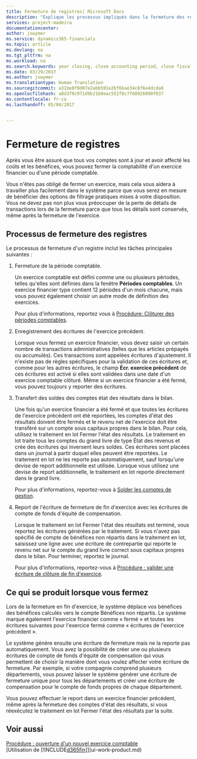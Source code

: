 ```yaml
---
title: Fermeture de registres| Microsoft Docs
description: "Explique les processus impliqués dans la fermeture des registres d&quot;un exercice financier ou d&quot;une période comptable."
services: project-madeira
documentationcenter: 
author: jswymer
ms.service: dynamics365-financials
ms.topic: article
ms.devlang: na
ms.tgt_pltfrm: na
ms.workload: na
ms.search.keywords: year closing, close accounting period, close fiscal year, bank account detailed trial balance
ms.date: 03/29/2017
ms.author: jswymer
ms.translationtype: Human Translation
ms.sourcegitcommit: a31be0f9d07e2abb591e26f6bae34c6f6e4dcda6
ms.openlocfilehash: a8d379c971d9b21b0eac552f8c7f68926090f037
ms.contentlocale: fr-ca
ms.lasthandoff: 05/04/2017


---
```

# <a name="closing-books"></a>Fermeture de registres
Après vous être assuré que tous vos comptes sont à jour et avoir affecté les coûts et les bénéfices, vous pouvez fermer la comptabilité d'un exercice financier ou d'une période comptable.

Vous n'êtes pas obligé de fermer un exercice, mais cela vous aidera à travailler plus facilement dans le système parce que vous serez en mesure de bénéficier des options de filtrage pratiques mises à votre disposition. Vous ne devez pas non plus vous préoccuper de la perte de détails de transactions lors de la fermeture parce que tous les détails sont conservés, même après la fermeture de l'exercice.

## <a name="closing-book-process"></a>Processus de fermeture des registres
Le processus de fermeture d'un registre inclut les tâches principales suivantes :

1. Fermeture de la période comptable.

    Un exercice comptable est défini comme une ou plusieurs périodes, telles qu'elles sont définies dans la fenêtre **Périodes comptables**. Un exercice financier type contient 12 périodes d'un mois chacune, mais vous pouvez également choisir un autre mode de définition des exercices.

    Pour plus d'informations, reportez vous à [Procédure: Clôturer des périodes comptables](year-close-account-periods.md).
2. Enregistrement des écritures de l'exercice précédent.

    Lorsque vous fermez un exercice financier, vous devez saisir un certain nombre de transactions administratives (telles que les articles prépayés ou accumulés). Ces transactions sont appelées écritures d'ajustement. Il n'existe pas de règles spécifiques pour la validation de ces écritures et, comme pour les autres écritures, le champ **Écr. exercice précédent** de ces écritures est activé si elles sont validées dans une date d'un exercice comptable clôturé. Même si un exercice financier a été fermé, vous pouvez toujours y reporter des écritures.
3. Transfert des soldes des comptes état des résultats dans le bilan.

    Une fois qu'un exercice financier a été fermé et que toutes les écritures de l'exercice précédent ont été reportées, les comptes d'état des résultats doivent être fermés et le revenu net de l'exercice doit être transféré sur un compte sous capitaux propres dans le bilan. Pour cela, utilisez le traitement en lot Fermer l'état des résultats. Le traitement en lot traite tous les comptes du grand livre de type État des revenus et crée des écritures qui inversent leurs soldes. Ces écritures sont placées dans un journal à partir duquel elles peuvent être reportées. Le traitement en lot ne les reporte pas automatiquement, sauf lorsqu'une devise de report additionnelle est utilisée. Lorsque vous utilisez une devise de report additionnelle, le traitement en lot reporte directement dans le grand livre.

    Pour plus d'informations, reportez-vous à [Solder les comptes de gestion](year-close-income-statement.md).
4. Report de l'écriture de fermeture de fin d'exercice avec les écritures de compte de fonds d'équité de compensation.

    Lorsque le traitement en lot Fermer l'état des résultats est terminé, vous reportez les écritures générées par le traitement. Si vous n'avez pas spécifié de compte de bénéfices non répartis dans le traitement en lot, saisissez une ligne avec une écriture de contrepartie qui reporte le revenu net sur le compte du grand livre correct sous capitaux propres dans le bilan. Pour terminer, reportez le journal.

    Pour plus d'informations, reportez-vous à [Procédure : valider une écriture de clôture de fin d'exercice](year-how-post-year-end-close-entry.md).

## <a name="what-happens-when-you-close"></a>Ce qui se produit lorsque vous fermez
Lors de la fermeture en fin d'exercice, le système déplace vos bénéfices des bénéfices calculés vers le compte Bénéfices non répartis. Le système marque également l'exercice financier comme « fermé » et toutes les écritures suivantes pour l'exercice fermé comme « écritures de l'exercice précédent ».

Le système génère ensuite une écriture de fermeture mais ne la reporte pas automatiquement. Vous avez la possibilité de créer une ou plusieurs écritures de compte de fonds d'équité de compensation qui vous permettent de choisir la manière dont vous voulez affecter votre écriture de fermeture. Par exemple, si votre compagnie comprend plusieurs départements, vous pouvez laisser le système générer une écriture de fermeture unique pour tous les départements et créer une écriture de compensation pour le compte de fonds propres de chaque département.

Vous pouvez effectuer le report dans un exercice financier précédent, même après la fermeture des comptes d'état des résultats, si vous réexécutez le traitement en lot Fermer l'état des résultats par la suite.

## <a name="see-also"></a>Voir aussi
[Procédure : ouverture d'un nouvel exercice comptable](finance-how-open-new-fiscal-year.md)  
[Utilisation de [!INCLUDE[d365fin](includes/d365fin_md.md)]](ui-work-product.md)

